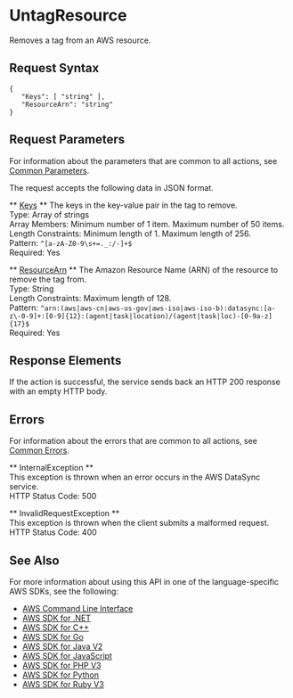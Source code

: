 # UntagResource<a name="API_UntagResource"></a>

Removes a tag from an AWS resource\.

## Request Syntax<a name="API_UntagResource_RequestSyntax"></a>

```
{
   "Keys": [ "string" ],
   "ResourceArn": "string"
}
```

## Request Parameters<a name="API_UntagResource_RequestParameters"></a>

For information about the parameters that are common to all actions, see [Common Parameters](CommonParameters.md)\.

The request accepts the following data in JSON format\.

 ** [Keys](#API_UntagResource_RequestSyntax) **   <a name="DataSync-UntagResource-request-Keys"></a>
The keys in the key\-value pair in the tag to remove\.  
Type: Array of strings  
Array Members: Minimum number of 1 item\. Maximum number of 50 items\.  
Length Constraints: Minimum length of 1\. Maximum length of 256\.  
Pattern: `^[a-zA-Z0-9\s+=._:/-]+$`   
Required: Yes

 ** [ResourceArn](#API_UntagResource_RequestSyntax) **   <a name="DataSync-UntagResource-request-ResourceArn"></a>
The Amazon Resource Name \(ARN\) of the resource to remove the tag from\.  
Type: String  
Length Constraints: Maximum length of 128\.  
Pattern: `^arn:(aws|aws-cn|aws-us-gov|aws-iso|aws-iso-b):datasync:[a-z\-0-9]+:[0-9]{12}:(agent|task|location)/(agent|task|loc)-[0-9a-z]{17}$`   
Required: Yes

## Response Elements<a name="API_UntagResource_ResponseElements"></a>

If the action is successful, the service sends back an HTTP 200 response with an empty HTTP body\.

## Errors<a name="API_UntagResource_Errors"></a>

For information about the errors that are common to all actions, see [Common Errors](CommonErrors.md)\.

 ** InternalException **   
This exception is thrown when an error occurs in the AWS DataSync service\.  
HTTP Status Code: 500

 ** InvalidRequestException **   
This exception is thrown when the client submits a malformed request\.  
HTTP Status Code: 400

## See Also<a name="API_UntagResource_SeeAlso"></a>

For more information about using this API in one of the language\-specific AWS SDKs, see the following:
+  [AWS Command Line Interface](https://docs.aws.amazon.com/goto/aws-cli/datasync-2018-11-09/UntagResource) 
+  [AWS SDK for \.NET](https://docs.aws.amazon.com/goto/DotNetSDKV3/datasync-2018-11-09/UntagResource) 
+  [AWS SDK for C\+\+](https://docs.aws.amazon.com/goto/SdkForCpp/datasync-2018-11-09/UntagResource) 
+  [AWS SDK for Go](https://docs.aws.amazon.com/goto/SdkForGoV1/datasync-2018-11-09/UntagResource) 
+  [AWS SDK for Java V2](https://docs.aws.amazon.com/goto/SdkForJavaV2/datasync-2018-11-09/UntagResource) 
+  [AWS SDK for JavaScript](https://docs.aws.amazon.com/goto/AWSJavaScriptSDK/datasync-2018-11-09/UntagResource) 
+  [AWS SDK for PHP V3](https://docs.aws.amazon.com/goto/SdkForPHPV3/datasync-2018-11-09/UntagResource) 
+  [AWS SDK for Python](https://docs.aws.amazon.com/goto/boto3/datasync-2018-11-09/UntagResource) 
+  [AWS SDK for Ruby V3](https://docs.aws.amazon.com/goto/SdkForRubyV3/datasync-2018-11-09/UntagResource) 